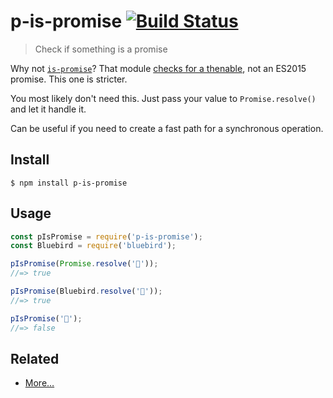 # p-is-promise [![Build Status](https://travis-ci.org/sindresorhus/p-is-promise.svg?branch=master)](https://travis-ci.org/sindresorhus/p-is-promise)

> Check if something is a promise

Why not [`is-promise`](https://github.com/then/is-promise)? That module [checks for a thenable](https://github.com/then/is-promise/issues/6), not an ES2015 promise. This one is stricter.

You most likely don't need this. Just pass your value to `Promise.resolve()` and let it handle it.

Can be useful if you need to create a fast path for a synchronous operation.


## Install

```
$ npm install p-is-promise
```


## Usage

```js
const pIsPromise = require('p-is-promise');
const Bluebird = require('bluebird');

pIsPromise(Promise.resolve('🦄'));
//=> true

pIsPromise(Bluebird.resolve('🦄'));
//=> true

pIsPromise('🦄');
//=> false
```


## Related

- [More…](https://github.com/sindresorhus/promise-fun)
